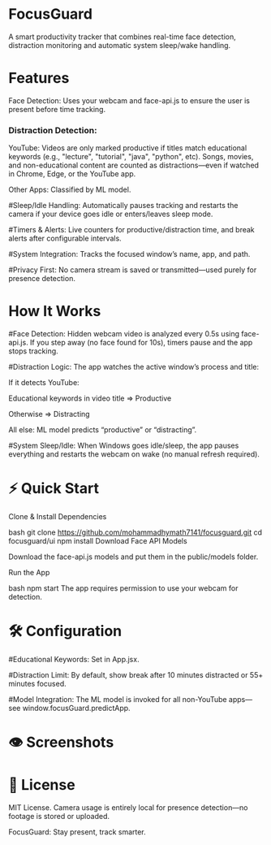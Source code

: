 # FocusGuard
A smart productivity tracker that combines real-time face detection, distraction monitoring and automatic system sleep/wake handling.

# Features
Face Detection: Uses your webcam and face-api.js to ensure the user is present before time tracking.

### Distraction Detection:

YouTube: Videos are only marked productive if titles match educational keywords (e.g., "lecture", "tutorial", "java", "python", etc). Songs, movies, and non-educational content are counted as distractions—even if watched in Chrome, Edge, or the YouTube app.

Other Apps: Classified by ML model.

#Sleep/Idle Handling: 
Automatically pauses tracking and restarts the camera if your device goes idle or enters/leaves sleep mode.

#Timers & Alerts:
Live counters for productive/distraction time, and break alerts after configurable intervals.

#System Integration:
Tracks the focused window’s name, app, and path.

#Privacy First:
No camera stream is saved or transmitted—used purely for presence detection.

# How It Works
#Face Detection:
Hidden webcam video is analyzed every 0.5s using face-api.js. If you step away (no face found for 10s), timers pause and the app stops tracking.

#Distraction Logic:
The app watches the active window’s process and title:

If it detects YouTube:

Educational keywords in video title ⇒ Productive

Otherwise ⇒ Distracting

All else: ML model predicts “productive” or “distracting”.

#System Sleep/Idle:
When Windows goes idle/sleep, the app pauses everything and restarts the webcam on wake (no manual refresh required).

# ⚡ Quick Start
Clone & Install Dependencies

bash
git clone https://github.com/mohammadhymath7141/focusguard.git
cd focusguard/ui
npm install
Download Face API Models

Download the face-api.js models and put them in the public/models folder.

Run the App

bash
npm start
The app requires permission to use your webcam for detection.

# 🛠 Configuration
#Educational Keywords:
Set in App.jsx.

#Distraction Limit:
By default, show break after 10 minutes distracted or 55+ minutes focused.

#Model Integration:
The ML model is invoked for all non-YouTube apps—see window.focusGuard.predictApp.

# 👁 Screenshots

# 📜 License
MIT License.
Camera usage is entirely local for presence detection—no footage is stored or uploaded.



FocusGuard: Stay present, track smarter.
